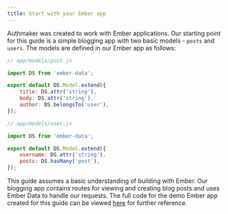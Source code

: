 ```yaml
---
title: Start with your Ember app
---
```


Authmaker was created to work with Ember applications. Our starting point for this guide is a simple blogging app with two basic models - `posts` and `users`. The models are defined in our Ember app as follows:

```javascript
// app/models/post.js

import DS from 'ember-data';

export default DS.Model.extend({
    title: DS.attr('string'),
    body: DS.attr('string'),
    author: DS.belongsTo('user'),
});
```

```javascript
// app/models/user.js

import DS from 'ember-data';

export default DS.Model.extend({
    username: DS.attr('string'),
    posts: DS.hasMany('post'),
});
```

This guide assumes a basic understanding of building with Ember. Our blogging app contains routes for viewing and creating blog posts and uses Ember Data to handle our requests. The full code for the demo Ember app created for this guide can be viewed [here](https://github.com/Authmaker/authmaker-blog) for further reference.